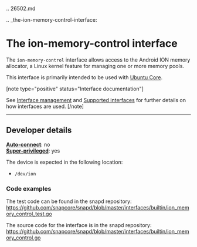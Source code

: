 .. 26502.md

.. _the-ion-memory-control-interface:

# The ion-memory-control interface

The `ion-memory-control` interface allows access to the Android ION memory allocator, a Linux kernel feature for managing one or more memory pools.

This interface is primarily intended to be used with [Ubuntu Core](glossary.md#the-ion-memory-control-interface-heading--ubuntu-core).

[note type="positive" status="Interface documentation"]

See [Interface management](interface-management.md) and [Supported interfaces](supported-interfaces.md) for further details on how interfaces are used.
[/note]

---

<h2 id='the-ion-memory-control-interface-heading--dev-details'>Developer details </h2>

**[Auto-connect](interface-management.md#the-ion-memory-control-interface-heading--auto-connections)**: no</br>
**[Super-privileged](super-privileged-interfaces.md)**: yes</br>

The device is expected in the following location:
-  `/dev/ion`

### Code examples

The test code can be found in the snapd repository: https://github.com/snapcore/snapd/blob/master/interfaces/builtin/ion_memory_control_test.go

The source code for the interface is in the snapd repository: https://github.com/snapcore/snapd/blob/master/interfaces/builtin/ion_memory_control.go